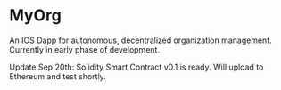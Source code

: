 # MyOrg

An IOS Dapp for autonomous, decentralized organization management. Currently in early phase of development. 

Update Sep.20th: Solidity Smart Contract v0.1 is ready. Will upload to Ethereum and test shortly. 
